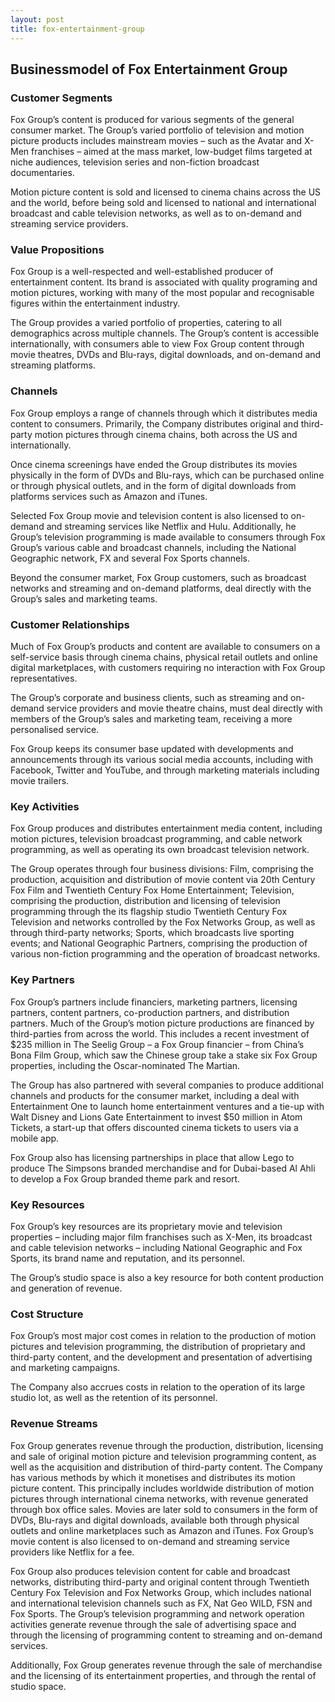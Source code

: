 ```yaml
---
layout: post
title: fox-entertainment-group
---
```


Businessmodel of Fox Entertainment Group
-----------------------------------------

### Customer Segments

Fox Group’s content is produced for various segments of the general consumer market. The Group’s varied portfolio of television and motion picture products includes mainstream movies – such as the Avatar and X-Men franchises – aimed at the mass market, low-budget films targeted at niche audiences, television series and non-fiction broadcast documentaries.

Motion picture content is sold and licensed to cinema chains across the US and the world, before being sold and licensed to national and international broadcast and cable television networks, as well as to on-demand and streaming service providers.

### Value Propositions

Fox Group is a well-respected and well-established producer of entertainment content. Its brand is associated with quality programing and motion pictures, working with many of the most popular and recognisable figures within the entertainment industry.

The Group provides a varied portfolio of properties, catering to all demographics across multiple channels. The Group’s content is accessible internationally, with consumers able to view Fox Group content through movie theatres, DVDs and Blu-rays, digital downloads, and on-demand and streaming platforms.

### Channels

Fox Group employs a range of channels through which it distributes media content to consumers. Primarily, the Company distributes original and third-party motion pictures through cinema chains, both across the US and internationally.

Once cinema screenings have ended the Group distributes its movies physically in the form of DVDs and Blu-rays, which can be purchased online or through physical outlets, and in the form of digital downloads from platforms services such as Amazon and iTunes.

Selected Fox Group movie and television content is also licensed to on-demand and streaming services like Netflix and Hulu. Additionally, he Group’s television programming is made available to consumers through Fox Group’s various cable and broadcast channels, including the National Geographic network, FX and several Fox Sports channels.

Beyond the consumer market, Fox Group customers, such as broadcast networks and streaming and on-demand platforms, deal directly with the Group’s sales and marketing teams.

### Customer Relationships

Much of Fox Group’s products and content are available to consumers on a self-service basis through cinema chains, physical retail outlets and online digital marketplaces, with customers requiring no interaction with Fox Group representatives.

The Group’s corporate and business clients, such as streaming and on-demand service providers and movie theatre chains, must deal directly with members of the Group’s sales and marketing team, receiving a more personalised service.

Fox Group keeps its consumer base updated with developments and announcements through its various social media accounts, including with Facebook, Twitter and YouTube, and through marketing materials including movie trailers.

### Key Activities

Fox Group produces and distributes entertainment media content, including motion pictures, television broadcast programming, and cable network programming, as well as operating its own broadcast television network.

The Group operates through four business divisions: Film, comprising the production, acquisition and distribution of movie content via 20th Century Fox Film and Twentieth Century Fox Home Entertainment; Television, comprising the production, distribution and licensing of television programming through the its flagship studio Twentieth Century Fox Television and networks controlled by the Fox Networks Group, as well as through third-party networks; Sports, which broadcasts live sporting events; and National Geographic Partners, comprising the production of various non-fiction programming and the operation of broadcast networks.

### Key Partners

Fox Group’s partners include financiers, marketing partners, licensing partners, content partners, co-production partners, and distribution partners. Much of the Group’s motion picture productions are financed by third-parties from across the world. This includes a recent investment of $235 million in The Seelig Group – a Fox Group financier – from China’s Bona Film Group, which saw the Chinese group take a stake six Fox Group properties, including the Oscar-nominated The Martian.

The Group has also partnered with several companies to produce additional channels and products for the consumer market, including a deal with Entertainment One to launch home entertainment ventures and a tie-up with Walt Disney and Lions Gate Entertainment to invest $50 million in Atom Tickets, a start-up that offers discounted cinema tickets to users via a mobile app.

Fox Group also has licensing partnerships in place that allow Lego to produce The Simpsons branded merchandise and for Dubai-based Al Ahli to develop a Fox Group branded theme park and resort.

### Key Resources

Fox Group’s key resources are its proprietary movie and television properties – including major film franchises such as X-Men, its broadcast and cable television networks – including National Geographic and Fox Sports, its brand name and reputation, and its personnel.

The Group’s studio space is also a key resource for both content production and generation of revenue.

### Cost Structure

Fox Group’s most major cost comes in relation to the production of motion pictures and television programming, the distribution of proprietary and third-party content, and the development and presentation of advertising and marketing campaigns.

The Company also accrues costs in relation to the operation of its large studio lot, as well as the retention of its personnel.

### Revenue Streams

Fox Group generates revenue through the production, distribution, licensing and sale of original motion picture and television programming content, as well as the acquisition and distribution of third-party content. The Company has various methods by which it monetises and distributes its motion picture content. This principally includes worldwide distribution of motion pictures through international cinema networks, with revenue generated through box office sales. Movies are later sold to consumers in the form of DVDs, Blu-rays and digital downloads, available both through physical outlets and online marketplaces such as Amazon and iTunes. Fox Group’s movie content is also licensed to on-demand and streaming service providers like Netflix for a fee.

Fox Group also produces television content for cable and broadcast networks, distributing third-party and original content through Twentieth Century Fox Television and Fox Networks Group, which includes national and international television channels such as FX, Nat Geo WILD, FSN and Fox Sports. The Group’s television programming and network operation activities generate revenue through the sale of advertising space and through the licensing of programming content to streaming and on-demand services.

Additionally, Fox Group generates revenue through the sale of merchandise and the licensing of its entertainment properties, and through the rental of studio space.
